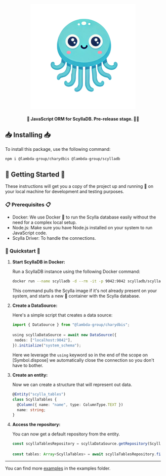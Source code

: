 <div align="center">
  <a href="https://github.com/daniel-boll/charydbis">
    <img src="assets/logo.png" alt="scylladb" width="340" />
  </a>

  <h4>🚀 JavaScript ORM for ScyllaDB. Pre-release stage. 🧪🔧</h4>
</div>

## 📥 Installing 📥

To install this package, use the following command:

```bash
npm i @lambda-group/charydbis @lambda-group/scylladb
```

## 🚀 Getting Started 🚀

These instructions will get you a copy of the project up and running 🏃 on your local machine for development and testing purposes.

### 📋 Prerequisites 📋

- Docker: We use Docker 🐳 to run the Scylla database easily without the need for a complex local setup.
- Node.js: Make sure you have Node.js installed on your system to run JavaScript code.
- Scylla Driver: To handle the connections.

### 🌟 Quickstart 🌟

1. **Start ScyllaDB in Docker:**

   Run a ScyllaDB instance using the following Docker command:

   ```bash
   docker run --name scylladb -d --rm -it -p 9042:9042 scylladb/scylla --smp 2
   ```

   This command pulls the Scylla image if it's not already present on your system, and starts a new 🌟 container with the Scylla database.

2. **Create a DataSource:**

   Here's a simple script that creates a data source:

    ```typescript
    import { DataSource } from "@lambda-group/charydbis";
    
    using scyllaDataSource = await new DataSource({
     nodes: ["localhost:9042"],
    }).initialize("system_schema");
    ```

   Here we leverage the `using` keyword so in the end of the scope on [Symbol.dispose] we automatically close the connection so you don't have to bother.

3. **Create an entity:**

    Now we can create a structure that will represent out data.
      
    ```typescript
    @Entity("scylla_tables")
    class ScyllaTables {
      @Column({ name: "name", type: ColumnType.TEXT })
      name: string;
    }
    ```

4. **Access the repository:**

    You can now get a default repository from the entity.
    
    ```ts
    const scyllaTablesRepository = scyllaDataSource.getRepository(ScyllaTables);
    
    const tables: Array<ScyllaTables> = await scyllaTablesRepository.find();
    ```

---

You can find more [examples](https://github.com/daniel-boll/charydbis/tree/main/examples) in the examples folder.
